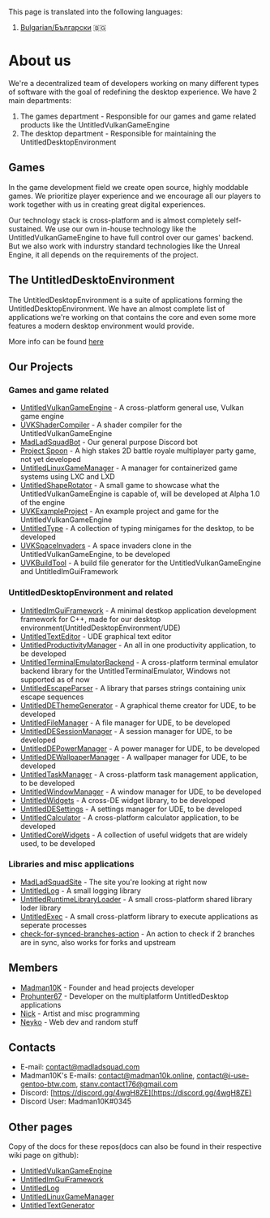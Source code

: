 This page is translated into the following languages:
1. [Bulgarian/Български](https://madladsquad.com/translations/bg/main) 🇧🇬

# About us
We're a decentralized team of developers working on many different types of software with the goal of redefining the desktop experience. We have 2 main
departments:
1. The games department - Responsible for our games and game related products like the UntitledVulkanGameEngine
1. The desktop department - Responsible for maintaining the UntitledDesktopEnvironment

## Games
In the game development field we create open source, highly moddable games. We prioritize player experience and we encourage all our players to work
together with us in creating great digital experiences.

Our technology stack is cross-platform and is almost completely self-sustained. We use our own in-house technology like the UntitledVulkanGameEngine to
have full control over our games' backend. But we also work with indurstry standard technologies like the Unreal Engine, it all depends on the requirements
of the project.

## The UntitledDesktoEnvironment
The UntitledDesktopEnvironment is a suite of applications forming the UntitledDesktopEnvironment. We have an almost complete list of applications we're
working on that contains the core and even some more features a modern desktop environment would provide.

More info can be found [here](https://madladsquad.com/desktop)

## Our Projects
### Games and game related
- [UntitledVulkanGameEngine](https://github.com/MadLadSquad/UntitledVulkanGameEngine) - A cross-platform general use, Vulkan game engine
- [UVKShaderCompiler](https://github.com/MadLadSquad/UVKShaderCompiler) - A shader compiler for the UntitledVulkanGameEngine
- [MadLadSquadBot](https://github.com/MadLadSquad/MadLadSquadBot) - Our general purpose Discord bot
- [Project Spoon](https://github.com/MadLadSquad/ProjectSpoon) - A high stakes 2D battle royale multiplayer party game, not yet developed
- [UntitledLinuxGameManager](https://github.com/MadLadSquad/UntitledLinuxGameManager) - A manager for containerized game systems using LXC and LXD
- [UntitledShapeRotator](https://github.com/MadLadSquad/UntitledShapeRotator) - A small game to showcase what the UntitledVulkanGameEngine is capable of,
will be developed at Alpha 1.0 of the engine
- [UVKExampleProject](https://github.com/MadLadSquad/UVKExampleProject) - An example project and game for the UntitledVulkanGameEngine
- [UntitledType](https://github.com/MadLadSquad/UntitledType) - A collection of typing minigames for the desktop, to be developed
- [UVKSpaceInvaders](https://github.com/MadLadSquad/UVKSpaceInvaders) - A space invaders clone in the UntitledVulkanGameEngine, to be developed
- [UVKBuildTool](https://github.com/MadLadSquad/UVKBuildTool) - A build file generator for the UntitledVulkanGameEngine and UntitledImGuiFramework

### UntitledDesktopEnvironment and related
- [UntitledImGuiFramework](https://github.com/MadLadSquad/UntitledImGuiFramework) - A minimal destkop application development framework for C++, 
made for our desktop environment(UntitledDesktopEnvironment/UDE)
- [UntitledTextEditor](https://github.com/MadLadSquad/UntitledTextEditor) - UDE graphical text editor
- [UntitledProductivityManager](https://github.com/MadLadSquad/UntitledProductivityManager) - An all in one productivity application, to be developed
- [UntitledTerminalEmulatorBackend](https://github.com/MadLadSquad/UTEBackend) - A cross-platform terminal emulator backend library for 
the UntitledTerminalEmulator, Windows not supported as of now
- [UntitledEscapeParser](https://github.com/MadLadSquad/UntitledEscapeParser) - A library that parses strings containing unix escape sequences
- [UntitledDEThemeGenerator](https://github.com/MadLadSquad/UntitledDEThemeGenerator) - A graphical theme creator for UDE, to be developed
- [UntitledFileManager](https://github.com/MadLadSquad/UntitledFileManager) - A file manager for UDE, to be developed
- [UntitledDESessionManager](https://github.com/MadLadSquad/UntitledDESessionManager) - A session manager for UDE, to be developed
- [UntitledDEPowerManager](https://github.com/MadLadSquad/UntitledDEPowerManager) - A power manager for UDE, to be developed
- [UntitledDEWallpaperManager](https://github.com/MadLadSquad/UntitledDEWallpaperManager) - A wallpaper manager for UDE, to be developed
- [UntitledTaskManager](https://github.com/MadLadSquad/UntitledTaskManager) - A cross-platform task management application, to be developed
- [UntitledWindowManager](https://github.com/MadLadSquad/UntitledWindowManager) - A window manager for UDE, to be developed
- [UntitledWidgets](https://github.com/MadLadSquad/UntitledWidgets) - A cross-DE widget library, to be developed
- [UntitledDESettings](https://github.com/MadLadSquad/UntitledDESettings) - A settings manager for UDE, to be developed
- [UntitledCalculator](https://github.com/MadLadSquad/UntitledCalculator) - A cross-platform calculator application, to be developed
- [UntitledCoreWidgets](https://github.com/MadLadSquad/UntitledCoreWidgets) - A collection of useful widgets that are widely used, to be developed

### Libraries and misc applications
- [MadLadSquadSite](https://github.com/MadLadSquad/MadLadSquadSite) - The site you're looking at right now
- [UntitledLog](https://github.com/MadLadSquad/UntitledLog) - A small logging library
- [UntitledRuntimeLibraryLoader](https://github.com/MadLadSquad/UntitledRuntimeLibraryLoader) - A small cross-platform shared library loder library
- [UntitledExec](https://github.com/MadLadSquad/UntitledExec) - A small cross-platform library to execute applications as seperate processes
- [check-for-synced-branches-action](https://github.com/MadLadSquad/check-for-synced-branches-action) - An action to check if 2 branches are in sync, 
also works for forks and upstream

## Members
- [Madman10K](https://github.com/Madman10K) - Founder and head projects developer
- [Prohunter67](https://github.com/ProHunter67BG) - Developer on the multiplatform UntitledDesktop applications
- [Nick](https://github.com/nick-1666) - Artist and misc programming
- [Neyko](https://github.com/Neyko641) - Web dev and random stuff

## Contacts
- E-mail: contact@madladsquad.com
- Madman10K's E-mails: contact@madman10k.online, contact@i-use-gentoo-btw.com, stanv.contact176@gmail.com
- Discord: [https://discord.gg/4wgH8ZE](https://discord.gg/4wgH8ZE)
- Discord User: Madman10K#0345

## Other pages
Copy of the docs for these repos(docs can also be found in their respective wiki page on github):
- [UntitledVulkanGameEngine](https://madladsquad.com/docs/UntitledVulkanGameEngine/Home)
- [UntitledImGuiFramework](https://madladsquad.com/docs/UntitledImGuiFramework/Home)
- [UntitledLog](https://madladsquad.com/docs/UntitledLog/Home)
- [UntitledLinuxGameManager](https://madladsquad.com/docs/UntitledLinuxGameManager/Home)
- [UntitledTextGenerator](https://madladsquad.com/docs/UntitledTextGenerator/Home)
 
